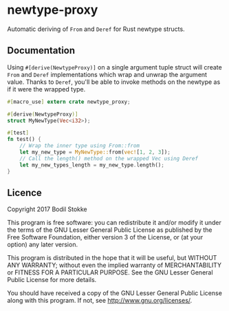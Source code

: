 # newtype-proxy

Automatic deriving of `From` and `Deref` for Rust newtype structs.

## Documentation

Using `#[derive(NewtypeProxy)]` on a single argument tuple struct will
create `From` and `Deref` implementations which wrap and unwrap the argument value.
Thanks to `Deref`, you'll be able to invoke methods on the newtype as
if it were the wrapped type.

```rust
#[macro_use] extern crate newtype_proxy;

#[derive(NewtypeProxy)]
struct MyNewType(Vec<i32>);

#[test]
fn test() {
    // Wrap the inner type using From::from
    let my_new_type = MyNewType::from(vec![1, 2, 3]);
    // Call the length() method on the wrapped Vec using Deref
    let my_new_types_length = my_new_type.length();
}
```

## Licence

Copyright 2017 Bodil Stokke

This program is free software: you can redistribute it and/or modify
it under the terms of the GNU Lesser General Public License as
published by the Free Software Foundation, either version 3 of the
License, or (at your option) any later version.

This program is distributed in the hope that it will be useful, but
WITHOUT ANY WARRANTY; without even the implied warranty of
MERCHANTABILITY or FITNESS FOR A PARTICULAR PURPOSE. See the GNU
Lesser General Public License for more details.

You should have received a copy of the GNU Lesser General Public
License along with this program. If not, see
<http://www.gnu.org/licenses/>.
